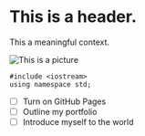 # This is a header.

This a meaningful context.

![This is a picture](https://octodex.github.com/images/yaktocat.png)

```
#include <iostream>
using namespace std;
```

- [ ] Turn on GitHub Pages
- [ ] Outline my portfolio
- [ ] Introduce myself to the world
